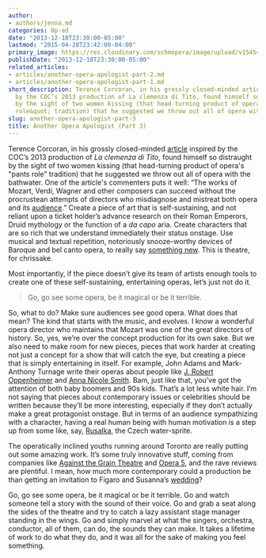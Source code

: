 ```yaml
---
author:
- authors/jenna.md
categories: Op-ed
date: "2013-12-18T23:30:00-05:00"
lastmod: "2015-04-28T23:42:00-04:00"
primary_image: https://res.cloudinary.com/schmopera/image/upload/v1545409169/media/webhook-uploads/1430278951395/Curtain.png
publishDate: "2013-12-18T23:30:00-05:00"
related_articles:
- articles/another-opera-apologist-part-2.md
- articles/another-opera-apologist-part-1.md
short_description: Terence Corcoran, in his grossly closed-minded article inspired
  by the COC’s 2013 production of La clemenza di Tito, found himself so distraught
  by the sight of two women kissing (that head-turning product of opera&#039;s &quot;pants
  role&quot; tradition) that he suggested we throw out all of opera with the bathwater.
slug: another-opera-apologist-part-3
title: Another Opera Apologist (Part 3)
---
```


Terence Corcoran, in his grossly closed-minded [article](http://fullcomment.nationalpost.com/2013/02/22/terence-corcoran-la-demenza-dellopera/) inspired by the COC’s 2013 production of _La clemenza di Tito_, found himself so distraught by the sight of two women kissing (that head-turning product of opera's "pants role" tradition) that he suggested we throw out all of opera with the bathwater. One of the article's commenters puts it well: “The works of Mozart, Verdi, Wagner and other composers can succeed without the procrustean attempts of directors who misdiagnose and mistreat both opera and its [audience](http://fullcomment.nationalpost.com/2013/02/23/todays-letters-is-modern-opera-a-travesty-or-an-evolving-living-art/).” Create a piece of art that is self-sustaining, and not reliant upon a ticket holder’s advance research on their Roman Emperors, Druid mythology or the function of a _da capo_ aria. Create characters that are so rich that we understand immediately their status onstage. Use musical and textual repetition, notoriously snooze-worthy devices of Baroque and bel canto opera, to really say [something new](http://www.youtube.com/watch?v=yUPxGcHyVhg). This is theatre, for chrissake.

Most importantly, if the piece doesn’t give its team of artists enough tools to create one of these self-sustaining, entertaining operas, let’s just not do it.

> Go, go see some opera, be it magical or be it terrible.

So, what to do? Make sure audiences see good opera. What does that mean? The kind that starts with the music, and evolves. I know a wonderful opera director who maintains that Mozart was one of the great directors of history. So, yes, we’re over the concept production for its own sake. But we also need to make room for new pieces, pieces that work harder at creating not just a concept for a show that will catch the eye, but creating a piece that is simply entertaining in itself. For example, John Adams and Mark-Anthony Turnage write their operas about people like [J. Robert Oppenheimer](http://www.youtube.com/watch?v=7fJRoKlCroU) and [Anna Nicole Smith](http://www.youtube.com/watch?v=W-47a8NQxN4). Bam, just like that, you’ve got the attention of both baby boomers and 90s kids. That’s a lot less white hair. I’m not saying that pieces about contemporary issues or celebrities should be written because they’ll be more interesting, especially if they don’t actually make a great protagonist onstage. But in terms of an audience sympathizing with a character, having a real human being with human motivation is a step up from some like, say, [Rusalka](http://www.youtube.com/watch?v=1tImMZLfHaE), the Czech water-sprite.

The operatically inclined youths running around Toronto are really putting out some amazing work. It’s some truly innovative stuff, coming from companies like [Against the Grain Theatre](http://www.youtube.com/watch?v=F1dKGD8MBY8) and [Opera 5](http://www.youtube.com/watch?v=sByZ_GjC7EY), and the rave reviews are plentiful. I mean, how much more contemporary could a production be than getting an invitation to Figaro and Susanna’s [wedding](http://www.youtube.com/watch?v=2c12lWwmu6M)?

Go, go see some opera, be it magical or be it terrible. Go and watch someone tell a story with the sound of their voice. Go and grab a seat along the sides of the theatre and try to catch a lazy assistant stage manager standing in the wings. Go and simply marvel at what the singers, orchestra, conductor, all of them, can do, the sounds they can make. It takes a lifetime of work to do what they do, and it was all for the sake of making you feel something.

